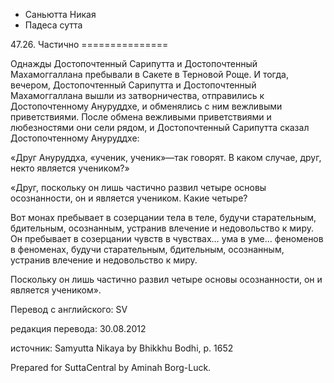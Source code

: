 









* Саньютта Никая
* Падеса сутта


47\.26\. Частично
\=\=\=\=\=\=\=\=\=\=\=\=\=\=\=



Однажды Достопочтенный Сарипутта и Достопочтенный Махамоггаллана пребывали в Сакете в Терновой Роще\. И тогда, вечером, Достопочтенный Сарипутта и Достопочтенный Махамоггаллана вышли из затворничества, отправились к Достопочтенному Ануруддхе, и обменялись с ним вежливыми приветствиями\. После обмена вежливыми приветствиями и любезностями они сели рядом, и Достопочтенный Сарипутта сказал Достопочтенному Ануруддхе:


«Друг Ануруддха, «ученик, ученик»—так говорят\. В каком случае, друг, некто является учеником?»


«Друг, поскольку он лишь частично развил четыре основы осознанности, он и является учеником\. Какие четыре?


Вот монах пребывает в созерцании тела в теле, будучи старательным, бдительным, осознанным, устранив влечение и недовольство к миру\. Он пребывает в созерцании чувств в чувствах… ума в уме… феноменов в феноменах, будучи старательным, бдительным, осознанным, устранив влечение и недовольство к миру\.


Поскольку он лишь частично развил четыре основы осознанности, он и является учеником»\.



Перевод с английского: SV


редакция перевода: 30\.08\.2012


источник: Samyutta Nikaya by Bhikkhu Bodhi, p\. 1652


Prepared for SuttaCentral by Aminah Borg\-Luck\.






